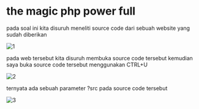 # the magic php power full #
pada soal ini kita disuruh meneliti source code dari sebuah website yang sudah diberikan

![1](https://github.com/adityabarunairawan/WRITE-UP-CTFTKJ/assets/136324726/d383d208-9991-4c80-81e7-2564a9c72de9)

pada web tersebut kita disuruh membuka source code tersebut kemudian saya buka source code tersebut menggunakan CTRL+U

![2](https://github.com/adityabarunairawan/WRITE-UP-CTFTKJ/assets/136324726/abb1cd39-114c-4108-9e45-37dc796e9beb)

ternyata ada sebuah parameter ?src pada source code tersebut

![3](https://github.com/adityabarunairawan/WRITE-UP-CTFTKJ/assets/136324726/f5f7fc32-ef47-46d2-9d62-eac9108cf730)


